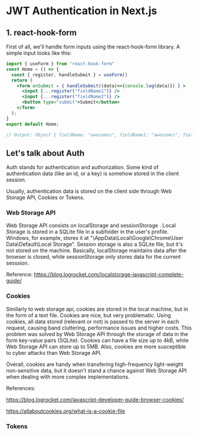 # JWT Authentication in Next.js

## 1. react-hook-form

First of all, we'll handle form inputs using the react-hook-form library.
A simple input looks like this:

```jsx
import { useForm } from "react-hook-form"
const Home = () => {
  const { register, handleSubmit } = useForm()
  return (
    <form onSubmit = { handleSubmit((data)=>{console.log(data)}) } >
      <input {...register("fieldName1")} />
      <input {...register("fieldName2")} />
      <button type="submit">Submit</button>
    </form>
  );
}
export default Home;

// Output: Object { fieldName: "awesomes", fieldName1: "awesomes", fieldName2: 2 } //
```

## Let's talk about Auth

Auth stands for authentication and authorization. Some kind of authentication data (like an id, or a key) is somehow stored in the client session.

Usually, authentication data is stored on the client side through Web Storage API, Cookies or Tokens.

### Web Storage API
Web Storage API consists on localStorage and sessionStorage . Local Storage is stored in a SQLite file in a subfolder in the user's profile. Windows, for example, stores it at "\AppData\Local\Google\Chrome\User Data\Default\Local Storage". Session storage is also a SQLite file, but it's not stored on the machine. Basically, localStorage maintains data after the browser is closed, while sessionStorage only stores data for the current sesssion.


Reference: <a>https://blog.logrocket.com/localstorage-javascript-complete-guide/</a>

### Cookies

Similarly to web storage api, cookies are stored in the local machine, but in the form of a text file. Cookies are nice, but very problematic. Using cookies, all data stored (relevant or not) is passed to the server in each request, causing band cluttering, performance issues and higher costs. This problem was solved by Web Storage API through the storage of data in the form key-value pairs (SQLite). Cookies can have a file size up to 4kB, while Web Storage API can store up to 5MB. Also, cookies are more susceptible to cyber attacks than Web Storage API.

Overall, cookies are handy when transfering high-frequency light-weight non-sensitive data, but it doesn't stand a chance against Web Storage API when dealing with more complex implementations.

References:

<a>https://blog.logrocket.com/javascript-developer-guide-browser-cookies/</a>

<a>https://allaboutcookies.org/what-is-a-cookie-file</a>

### Tokens

